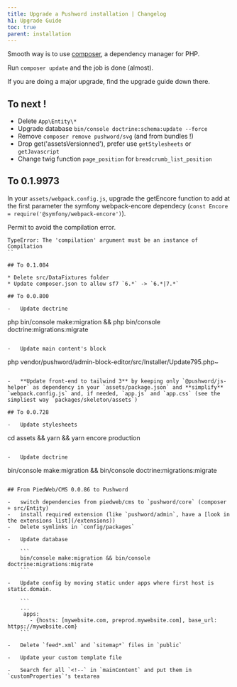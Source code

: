 ```yaml
---
title: Upgrade a Pushword installation | Changelog
h1: Upgrade Guide
toc: true
parent: installation
---
```


Smooth way is to use [composer](https://getcomposer.org), a dependency manager for PHP.

Run `composer update` and the job is done (almost).

If you are doing a major upgrade, find the upgrade guide down there.

## To next !

- Delete `App\Entity\*`
- Upgrade database `bin/console doctrine:schema:update --force`
- Remove `composer remove pushword/svg` (and from bundles !)
- Drop get('assetsVersionned'), prefer use `getStylesheets` or `getJavascript`
- Change twig function `page_position` for `breadcrumb_list_position`

## To 0.1.9973

In your `assets/webpack.config.js`, upgrade the getEncore function to add at the first parameter the symfony webpack-encore dependecy (`const Encore = require('@symfony/webpack-encore')`).

Permit to avoid the compilation error.

```
TypeError: The 'compilation' argument must be an instance of Compilation
``

## To 0.1.084

* Delete src/DataFixtures folder
* Update composer.json to allow sf7 `6.*` -> `6.*|7.*`

## To 0.0.800

-   Update doctrine

```

php bin/console make:migration && php bin/console doctrine:migrations:migrate

```

-   Update main content's block

```

php vendor/pushword/admin-block-editor/src/Installer/Update795.php~

```

-   **Update front-end to tailwind 3** by keeping only `@pushword/js-helper` as dependency in your `assets/package.json` and **simplify** `webpack.config.js` and, if needed, `app.js` and `app.css` (see the simpliest way `packages/skeleton/assets`)

## To 0.0.728

-   Update stylesheets

```

cd assets && yarn && yarn encore production

```

-   Update doctrine

```

bin/console make:migration && bin/console doctrine:migrations:migrate

````

## From PiedWeb/CMS 0.0.86 to Pushword

-   switch dependencies from piedweb/cms to `pushword/core` (composer + src/Entity)
-   install required extension (like `pushword/admin`, have a [look in the extensions list](/extensions))
-   Delete symlinks in `config/packages`

-   Update database

    ```
    bin/console make:migration && bin/console doctrine:migrations:migrate
    ```

-   Update config by moving static under apps where first host is static.domain.

    ```
    ...
     apps:
       - {hosts: [mywebsite.com, preprod.mywebsite.com], base_url: https://mywebsite.com}
    ```

-   Delete `feed*.xml` and `sitemap*` files in `public`

-   Update your custom template file

-   Search for all `<!--` in `mainContent` and put them in `customProperties`'s textarea
````
